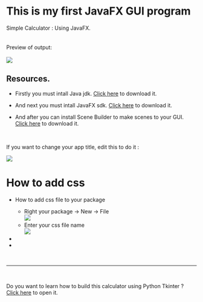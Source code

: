 # This is my first JavaFX GUI program

Simple Calculator : Using JavaFX.
<br /><br /><br />
Preview of output:
<br /><br />
<img src="https://raw.githubusercontent.com/DasunThathsara/Calculator-for-basic-calculations-JavaFX-/main/Capture.JPG" />
<h2>Resources.</h2>
<ul>
  <li><p>Firstly you must intall Java jdk. <a href="https://www.oracle.com/java/technologies/downloads/" target="_blank">Click here</a> to download it.</p></li>
  <li><p>And next you must intall JavaFX sdk. <a href="https://gluonhq.com/products/javafx/" target="_blank">Click here</a> to download it.</p></li>
  <li><p>And after you can install Scene Builder to make scenes to your GUI. <a href="https://gluonhq.com/products/scene-builder/" target="_blank">Click here</a> to download it.</p></li>
</ul>
<br />
<p>If you want to change your app title, edit this to do it :</p> 
<img src="https://raw.githubusercontent.com/DasunThathsara/Calculator-for-basic-calculations-JavaFX-/main/20220403_000340.jpg" />
<br />
<h1>How to add css</h1>
<ul>
  <li>How to add css file to your package</li>
  <ul>
    <li>Right your package -> New -> File<br /><img src="https://github.com/DasunThathsara/Calculator-for-basic-calculations-JavaFX-/blob/main/Untitled.png?raw=true" /></li>
    <li>Enter your css file name<br /><img src="https://github.com/DasunThathsara/Calculator-for-basic-calculations-JavaFX-/blob/main/addcss.JPG?raw=true" /></li>
  </ul>
  <li></li>
  <li></li>
</ul>
<br />
<hr />
<br />
<p>Do you want to learn how to build this calculator using Python Tkinter ? <a href="https://github.com/DasunThathsara/Calculator-for-basic-calculations-Using-Python-Tkinter-" target="_blank">Click here</a> to open it.</p>
